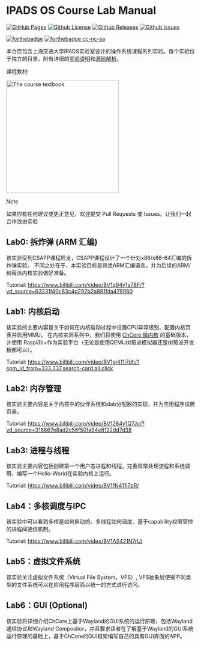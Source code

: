 # IPADS OS Course Lab Manual

[![GitHub Pages](https://github.com/SJTU-IPADS/OS-Course-Lab/actions/workflows/github-pages.yml/badge.svg)](https://sjtu-ipads.github.io/OS-Course-Lab/)
[![Github License](https://img.shields.io/github/license/SJTU-IPADS/OS-Course-Lab)](https://github.com/SJTU-IPADS/OS-Course-Lab/blob/main/LICENSE)
[![Github Releases](https://img.shields.io/github/v/release/SJTU-IPADS/OS-Course-Lab)](https://github.com/SJTU-IPADS/OS-Course-Lab/releases/latest)
[![Github Issues](https://img.shields.io/github/issues/SJTU-IPADS/OS-Course-Lab)](https://github.com/SJTU-IPADS/OS-Course-Lab/issues)

[![forthebadge](Assets/docs.svg)](https://sjtu-ipads.github.io/OS-Course-Lab/)
[![forthebadge cc-nc-sa](http://ForTheBadge.com/images/badges/cc-nc-sa.svg)](https://creativecommons.org/licenses/by-nc-sa/4.0)

本仓库包含上海交通大学IPADS实验室设计的操作系统课程系列实验。每个实验位于独立的目录，附有详细的[实验说明](https://sjtu-ipads.github.io/OS-Course-Lab/)和[源码解析](https://sjtu-ipads.github.io/OS-Course-Lab/Appendix/source-code/Lab1/booting.html)。

课程教材:

<img src="Assets/os-book.jpeg" alt="The course textbook" style="width:300px;height:300px;">

> [!NOTE]
> 如果你有任何建议或更正意见，欢迎提交 Pull Requests 或 Issues。让我们一起合作改进实验

## Lab0: 拆炸弹 (ARM 汇编)

该实验受到CSAPP课程启发，CSAPP课程设计了一个针对x86/x86-64汇编的拆炸弹实验。
不同之处在于，本实验目标是熟悉ARM汇编语言，并为后续的ARM/树莓派内核实验做好准备。

Tutorial: <https://www.bilibili.com/video/BV1q94y1a7BF/?vd_source=63231f40c83c4d292b2a881fda478960>

## Lab1: 内核启动

该实验的主要内容是关于如何在内核启动过程中设置CPU异常级别、配置内核页表并启用MMU。
在内核实验系列中，我们将使用 [ChCore 微内核](https://www.usenix.org/conference/atc20/presentation/gu) 的基础版本，并使用 Raspi3b+作为实验平台（无论是使用QEMU树莓派模拟器还是树莓派开发板都可以）。

Tutorial: <https://www.bilibili.com/video/BV1gj411i7dh/?spm_id_from=333.337.search-card.all.click>

## Lab2: 内存管理

该实验主要内容是关于内核中的伙伴系统和slab分配器的实现，并为应用程序设置页表。

Tutorial: <https://www.bilibili.com/video/BV1284y1Q7Jc/?vd_source=316867e8ad2c56f50fa94e8122dd7d38>

## Lab3: 进程与线程

该实验主要内容包括创建第一个用户态进程和线程，完善异常处理流程和系统调用，编写一个Hello-World在实验内核上运行。

Tutorial: <https://www.bilibili.com/video/BV11N411j7bR/>

## Lab4：多核调度与IPC

该实验中可以看到多核是如何启动的、多线程如何调度、基于capability权限管控的进程间通信机制。

Tutorial: <https://www.bilibili.com/video/BV1AS421N7rU/>

## Lab5：虚拟文件系统

该实验关注虚拟文件系统（Virtual File System，VFS）, VFS抽象层使得不同类型的文件系统可以在应用程序层面以统一的方式进行访问。

## Lab6：GUI (Optional)

该实验将详细介绍ChCore上基于Wayland的GUI系统的运行原理，包括Wayland通信协议和Wayland Compositor，并且要求读者在了解基于Wayland的GUI系统运行原理的基础上，基于ChCore的GUI框架编写自己的具有GUI界面的APP。


